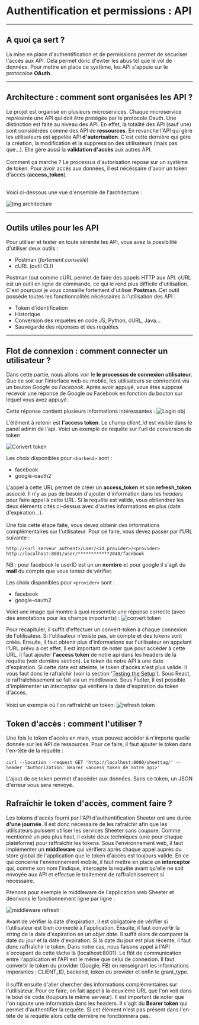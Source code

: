 # Authentification et permissions : API

_________
## A quoi ça sert ?
La mise en place d'authentification et de permissions permet de sécuriser l'accès aux API. Cela permet donc d'éviter les abus tel que le vol de données. Pour mettre en place ce système, les API s'appuie sur le protocoloe **OAuth**.

___________
## Architecture : comment sont organisées les API ?
Le projet est organisé en plusieurs microservices. Chaque microservice représente une API qui doit être protégée par le protocole Oauth.
Une distinction est faite au niveau des API. En effet, la totalité des API (sauf une) sont considérées comme des API de **ressources**.
En revanche l'API qui gère les utilisateurs est appelée API **d'autorisation**. C'est cette dernière qui gère la création, la modification et la suppression des utilisateurs (mais pas que...). Elle gère aussi la **validation d'accès** aux autres API.
<br>
<br>
Comment ça marche ? Le processus d'autorisation repose sur un système de token. Pour avoir accès aux données, il est nécéssaire d'avoir un token d'accès (**access_token**).
<br>
<br>

Voici ci-dessous une vue d'ensemble de l'architecture :

![Img architecture](Architecture_diagram.jpg)
___________
## Outils utiles pour les API

Pour utiliser et tester en toute sérénité les API, vous avez la possibilité d'utiliser deux outils :

- Postman (*fortement conseillé*)
- cURL (outil CLI)
  
Postman tout comme cURL permet de faire des appels HTTP aux API. cURL est un outil en ligne de commande, ce qui le rend plus difficile d'utilisation. C'est pourquoi je vous conseille fortement d'utiliser **Postman**. Cet outil possède toutes les fonctionnalités nécéssaires à l'utilisation des API :

- Token d'identification
- Historique
- Conversion des requêtes en code JS, Python, cURL, Java...
- Sauvegarde des réponses et des requêtes

__________
## Flot de connexion : comment connecter un utilisateur ? 

Dans cette partie, nous allons voir le **le processus de connexion utilisateur**. Que ce soit sur l'interface web ou mobile, les utilisateurs se connectent via un bouton *Google* ou *Facebook*. Après avoir appuyé, vous êtes supposé recevoir une réponse de Google ou Facebook en fonction du bouton sur lequel vous avez appuyé.

Cette réponse contient plusieurs informations intéressantes :
![Login obj](return_login_obj.png)

L'élément à retenir est **l'access token**. Le champ *client_id* est visible dans le panel admin de l'api. Voici un exemple de requête sur l'url de conversion de token

![Convert token](convert_token.png)



Les choix disponibles pour `<backend>` sont : 

- facebook
- google-oauth2



L'appel à cette URL permet de créer un **access_token** et son **refresh_token** associé. Il n'y as pas de besoin d'ajouter d'information dans les *headers* pour faire appel à cette URL. Si la requête est valide, vous obtiendrez les deux éléments cités ci-dessus avec d'autres informations en plus (date d'expiration...).
<br>
<br>
Une fois cette étape faite, vous devez obtenir des informations complémentaires sur l'utilisateur. Pour ce faire, vous devez passer par l'URL suivante :

`http://<url_serveur_authent>/user/<id_provider>/<provider>`  
`http://localhost:8001/user/************2048/facebook`

NB : pour facebook le userID est un un **nombre** et pour google il s'agit du **mail** du compte que vous tentez de vérifier.

Les choix disponibles pour `<provider>` sont : 

- facebook
- google-oauth2

Voici une image qui montre à quoi ressemble une réponse correcte (avec des annotations pour les champs importants) :
![convert token](login_test_response.png)




Pour récapituler, il suffit d'effectuer un convert-token à chaque connexion de l'utilisateur. Si l'utilisateur n'existe pas, un compte et des tokens sont créés. Ensuite, il faut obtenir plus d'informations sur l'utilisateur en appelant l'URL prévu à cet effet. Il est important de noter que pour accéder à cette URL, il faut ajouter **l'access token** de notre api dans les headers de la requête (voir dernière section). Le token de notre API à une date d'expiration. Si cette date est atteinte, le token d'accès n'est plus valide. Il vous faut donc le rafraîchir (voir la section '[Testing the Setup](https://github.com/RealmTeam/django-rest-framework-social-oauth2)'). Sous React, le raffraîchissement se fait via un middleware. Sous Flutter, il est possible d'implémenter un *interceptor* qui vérifiera la date d'expiration du token d'accès.
<br>
<br>
Voici un exemple où l'on raffraîchit un token:
![refresh token](refresh_token_example.png)

## Token d'accès : comment l'utiliser ?

Une fois le token d'accès en main, vous pouvez accéder à n'importe quelle donnée sur les API de ressources. Pour ce faire, il faut ajouter le token dans l'en-tête de la requête : 
<br>
<br>
`curl --location --request GET 'http://localhost:8000/sheettag/' --header 'Authorization: Bearer <access_token_de_notre_api>'`

L'ajout de ce token permet d'accéder aux données. Sans ce token, un JSON d'erreur vous sera renvoyé.

## Rafraîchir le token d'accès, comment faire ?

Les tokens d'accès fourni par l'API d'authentification Sheeter ont une durée **d'une journée**. Il est donc nécessaire de les rafraîchir afin que les utilisateurs puissent utiliser les services Sheeter sans coupure. Comme mentionné un peu plus haut, il existe deux techniques (une pour chaque plateforme) pour raffraîchir les tokens. Sous l'environnement web, il faut implémenter un **middleware** qui vérifiera après chaque appel auprès du store global de l'application que le token d'accès est toujours valide. En ce qui concerne l'environnement mobile, il faut mettre en place un **interceptor** qui, comme son nom l'indique, intercepte la requête avant qu'elle ne soit envoyée aux API et effectue le traitement de raffraîchissement si nécessaire.

Prenons pour exemple le middleware de l'application web Sheeter et décrivons le fonctionnement ligne par ligne : 

![middleware refresh](refresh_middleware.png)

Avant de vérifier la date d'expiration, il est obligatoire de vérifier si l'utilisateur est bien connecté à l'application. Ensuite, il faut convertir la *string* de la date d'expiration en un *objet date*. Il suffit alors de comparer la date du jour et la date d'expiration. Si la date du jour est plus récente, il faut donc raffraîchir le token. Dans notre cas, nous faisons appel à l'API s'occupant de cette tâche là (localhost:8001). Le flôt de communication entre l'application et l'API est le même que celui de connexion. Il faut convertir le token du provider (Google, FB) en renseignant les informations imporantes : CLIENT_ID, backend, token du provider et enfin le grant_type.
<br>
<br>
Il suffit ensuite d'aller chercher des informations complémentaires sur l'utilisateur. Pour ce faire, on fait appel à la deuxième URL que l'on voit dans le bout de code (toujours le même serveur). Il est important de noter que l'on rajoute une information dans les headers. Il s'agit du **Bearer token** qui permet d'authentifier la requête. Si cet élément n'est pas présent dans l'en-tête de la requête alors cette dernière ne fonctionnera pas.